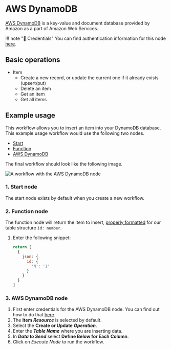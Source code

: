 # AWS DynamoDB

[AWS DynamoDB](https://aws.amazon.com/DynamoDB/) is a key-value and document database provided by Amazon as a part of Amazon Web Services.

!!! note "🔑 Credentials"
    You can find authentication information for this node [here](/workflow/integrations/credentials/aws/).


## Basic operations

* Item
  * Create a new record, or update the current one if it already exists (upsert/put)
  * Delete an item
  * Get an item
  * Get all items

## Example usage

This workflow allows you to insert an item into your DynamoDB database. This example usage workflow would use the following two nodes.
- [Start](/workflow/integrations/core-nodes/n8n-nodes-base.start/)
- [Function](/workflow/integrations/core-nodes/n8n-nodes-base.function/)
- [AWS DynamoDB]()

The final workflow should look like the following image.

![A workflow with the AWS DynamoDB node](/_images/integrations/nodes/awsdynamodb/workflow.png)

### 1. Start node

The start node exists by default when you create a new workflow.

### 2. Function node

The function node will return the item to insert, [properly formatted](https://docs.aws.amazon.com/amazondynamodb/latest/APIReference/API_AttributeValue.html) for our table structure `id: number`.

1. Enter the following snippet:
    ```js
    return [
      {
        json: {
          id: {
            'N': '1'
          }
        }
      }
    ]
    ```

### 3. AWS DynamoDB node

1. First enter credentials for the AWS DynamoDB node. You can find out how to do that [here](/workflow/integrations/credentials/aws/).
2. The **Item** ***Resource*** is selected by default.
3. Select the **Create or Update** ***Operation***.
4. Enter the ***Table Name*** where you are inserting data.
5. In ***Data to Send*** select **Define Below for Each Column**.
6. Click on *Execute Node* to run the workflow.

